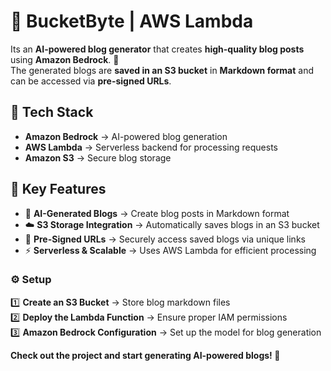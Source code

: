 # 📝 BucketByte | AWS Lambda    
Its an **AI-powered blog generator** that creates **high-quality blog posts** using **Amazon Bedrock**. 🚀  
The generated blogs are **saved in an S3 bucket** in **Markdown format** and can be accessed via **pre-signed URLs**.  

## 🔧 Tech Stack  
- **Amazon Bedrock** → AI-powered blog generation  
- **AWS Lambda** → Serverless backend for processing requests  
- **Amazon S3** → Secure blog storage  

## 🔹 Key Features  
- 📝 **AI-Generated Blogs** → Create blog posts in Markdown format  
- ☁️ **S3 Storage Integration** → Automatically saves blogs in an S3 bucket  
- 🔗 **Pre-Signed URLs** → Securely access saved blogs via unique links  
- ⚡ **Serverless & Scalable** → Uses AWS Lambda for efficient processing   

### ⚙️ **Setup**  
1️⃣ **Create an S3 Bucket** → Store blog markdown files  
2️⃣ **Deploy the Lambda Function** → Ensure proper IAM permissions  
3️⃣ **Amazon Bedrock Configuration** → Set up the model for blog generation  

**Check out the project and start generating AI-powered blogs! 🚀**  
